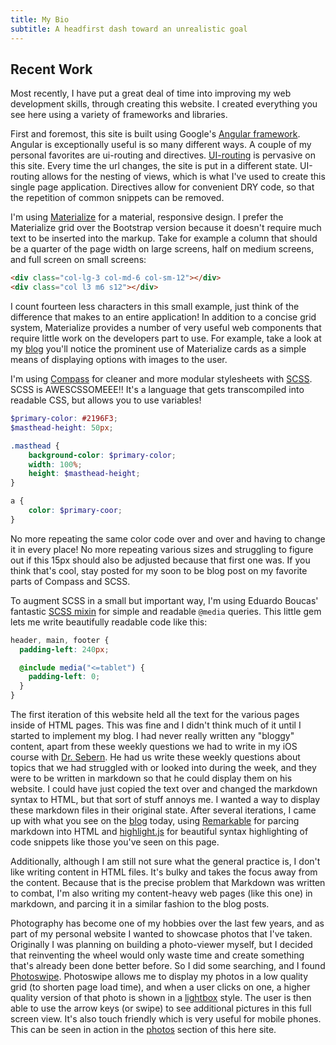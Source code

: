 ```yaml
---
title: My Bio
subtitle: A headfirst dash toward an unrealistic goal
---
```


## Recent Work

Most recently, I have put a great deal of time into improving my web development skills, through creating this website. I created everything you see here using a variety of frameworks and libraries.

First and foremost, this site is built using Google's [Angular framework][angular]. Angular is exceptionally useful is so many different ways. A couple of my personal favorites are ui-routing and directives. [UI-routing][ui-router] is pervasive on this site. Every time the url changes, the site is put in a different state. UI-routing allows for the nesting of views, which is what I've used to create this single page application. Directives allow for convenient DRY code, so that the repetition of common snippets can be removed.

I'm using [Materialize][materialize] for a material, responsive design. I prefer the Materialize grid over the Bootstrap version because it doesn't require much text to be inserted into the markup. Take for example a column that should be a quarter of the page width on large screens, half on medium screens, and full screen on small screens:

```html
<div class="col-lg-3 col-md-6 col-sm-12"></div>
<div class="col l3 m6 s12"></div>
```

I count fourteen less characters in this small example, just think of the difference that makes to an entire application!  In addition to a concise grid system, Materialize provides a number of very useful web components that require little work on the developers part to use.  For example, take a look at my [blog][blog] you'll notice the prominent use of Materialize cards as a simple means of displaying options with images to the user.

I'm using [Compass][compass] for cleaner and more modular stylesheets with [SCSS][sass].  SCSS is AWESCSSOMEEE!! It's a language that gets transcompiled into readable CSS, but allows you to use variables!

```scss
$primary-color: #2196F3;
$masthead-height: 50px;

.masthead {
    background-color: $primary-color;
    width: 100%;
    height: $masthead-height;
}

a {
    color: $primary-coor;
}
```

No more repeating the same color code over and over and having to change it in every place!  No more repeating various sizes and struggling to figure out if this 15px should also be adjusted because that first one was.  If you think that's cool, stay posted for my soon to be blog post on my favorite parts of Compass and SCSS.

To augment SCSS in a small but important way, I'm using Eduardo Boucas' fantastic [SCSS mixin][media-query] for simple and readable `@media` queries.  This little gem lets me write beautifully readable code like this:

```scss
header, main, footer {
  padding-left: 240px;

  @include media("<=tablet") {
    padding-left: 0;
  }
}
```

The first iteration of this website held all the text for the various pages inside of HTML pages.  This was fine and I didn't think much of it until I started to implement my blog.  I had never really written any "bloggy" content, apart from these weekly questions we had to write in my iOS course with [Dr. Sebern][sebern].  He had us write these weekly questions about topics that we had struggled with or looked into during the week, and they were to be written in markdown so that he could display them on his website.  I could have just copied the text over and changed the markdown syntax to HTML, but that sort of stuff annoys me.  I wanted a way to display these markdown files in their original state.  After several iterations, I came up with what you see on the [blog][blog] today, using [Remarkable][remarkable] for parcing markdown into HTML and [highlight.js][highlightjs] for beautiful syntax highlighting of code snippets like those you've seen on this page.

Additionally, although I am still not sure what the general practice is, I don't like writing content in HTML files.  It's bulky and takes the focus away from the content.  Because that is the precise problem that Markdown was written to combat, I'm also writing my content-heavy web pages (like this one) in markdown, and parcing it in a similar fashion to the blog posts.

Photography has become one of my hobbies over the last few years, and as part of my personal website I wanted to showcase photos that I've taken.  Originally I was planning on building a photo-viewer myself, but I decided that reinventing the wheel would only waste time and create something that's already been done better before.  So I did some searching, and I found [Photoswipe][photoswipe].  Photoswipe allows me to display my photos in a low quality grid (to shorten page load time), and when a user clicks on one, a higher quality version of that photo is shown in a [lightbox][lightbox] style.  The user is then able to use the arrow keys (or swipe) to see additional pictures in this full screen view.  It's also touch friendly which is very useful for mobile phones.  This can be seen in action in the [photos][photos] section of this here site.


[angular]: https://angularjs.org
[ui-router]: https://github.com/angular-ui/ui-router
[materialize]: http://materializecss.com
[compass]: http://compass-style.org
[sass]: http://sass-lang.com
[media-query]: https://css-tricks.com/approaches-media-queries-sass
[sebern]: http://seprof.sebern.com
[remarkable]: https://github.com/jonschlinkert/remarkable
[highlightjs]: https://highlightjs.org
[photoswipe]: http://photoswipe.com
[lightbox]: http://lokeshdhakar.com/projects/lightbox2

[blog]: #/blog/categories
[photos]: #/photos
